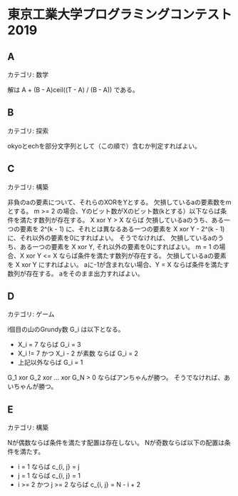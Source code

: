 # 東京工業大学プログラミングコンテスト2019

## A
カテゴリ: 数学

解は A + (B - A)ceil((T - A) / (B - A)) である。

## B
カテゴリ: 探索

okyoとechを部分文字列として（この順で）含むか判定すればよい。

## C
カテゴリ: 構築

非負のaの要素について、それらのXORをYとする。
欠損しているaの要素数をmとする。
m >= 2 の場合、Yのビット数がXのビット数(kとする）以下ならば条件を満たす数列が存在する。
X xor Y > X ならば 欠損しているaのうち、ある一つの要素を 2^(k - 1) に、それとは異なるある一つの要素を X xor Y - 2^(k - 1) に、それ以外の要素を0にすればよい。
そうでなければ、 欠損しているaのうち、ある一つの要素を X xor Y, それ以外の要素を0にすればよい。
m = 1 の場合、X xor Y <= X ならば条件を満たす数列が存在する。
欠損しているaの要素を X xor Y にすればよい。
aに-1が含まれない場合、Y = X ならば条件を満たす数列が存在する。
aをそのまま出力すればよい。

## D
カテゴリ: ゲーム

i個目の山のGrundy数 G_i は以下となる。

* X_i = 7 ならば G_i = 3
* X_i != 7 かつ X_i - 2 が素数 ならば G_i = 2
* 上記以外ならば G_i = 1

G_1 xor G_2 xor ... xor G_N > 0 ならばアンちゃんが勝つ。
そうでなければ、あいちゃんが勝つ。

## E
カテゴリ: 構築

Nが偶数ならば条件を満たす配置は存在しない。
Nが奇数ならば以下の配置は条件を満たす。

* i = 1 ならば c_{i, j} = j
* j = 1 ならば c_{i, j} = 1
* i >= 2 かつ j >= 2 ならば c_{i, j} = N - i + 2
